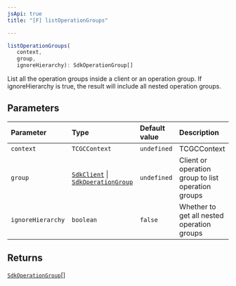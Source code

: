 ```yaml
---
jsApi: true
title: "[F] listOperationGroups"

---
```

```ts
listOperationGroups(
   context, 
   group, 
   ignoreHierarchy): SdkOperationGroup[]
```

List all the operation groups inside a client or an operation group. If ignoreHierarchy is true, the result will include all nested operation groups.

## Parameters

| Parameter | Type | Default value | Description |
| :------ | :------ | :------ | :------ |
| `context` | `TCGCContext` | `undefined` | TCGCContext |
| `group` | [`SdkClient`](../interfaces/SdkClient.md) \| [`SdkOperationGroup`](../interfaces/SdkOperationGroup.md) | `undefined` | Client or operation group to list operation groups |
| `ignoreHierarchy` | `boolean` | `false` | Whether to get all nested operation groups |

## Returns

[`SdkOperationGroup`](../interfaces/SdkOperationGroup.md)[]
